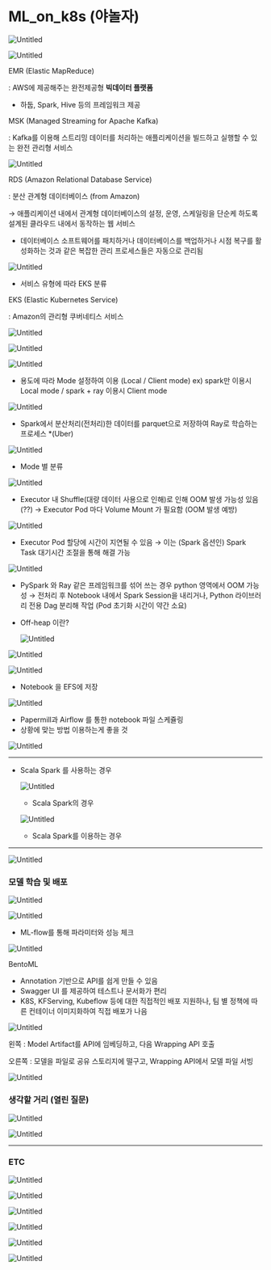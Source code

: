 # ML_on_k8s (야놀자)

![Untitled](ML_on_k8s%20%20c1926/Untitled.png)

![Untitled](ML_on_k8s%20%20c1926/Untitled%201.png)

EMR (Elastic MapReduce)

: AWS에 제공해주는 완전제공형 **빅데이터 플랫폼**

- 하둡, Spark, Hive 등의 프레임워크 제공

MSK (Managed Streaming for Apache Kafka)

: Kafka를 이용해 스트리밍 데이터를 처리하는 애플리케이션을 빌드하고 실행할 수 있는 완전 관리형 서비스

![Untitled](ML_on_k8s%20%20c1926/Untitled%202.png)

RDS (Amazon Relational Database Service)

: 분산 관계형 데이터베이스 (from Amazon)

→ 애플리케이션 내에서 관계형 데이터베이스의 설정, 운영, 스케일링을 단순케 하도록 설계된 클라우드 내에서 동작하는 웹 서비스

- 데이터베이스 소프트웨어를 패치하거나 데이터베이스를 백업하거나 시점 복구를 활성화하는 것과 같은 복잡한 관리 프로세스들은 자동으로 관리됨

![Untitled](ML_on_k8s%20%20c1926/Untitled%203.png)

- 서비스 유형에 따라 EKS 분류

EKS (Elastic Kubernetes Service)

: Amazon의 관리형 쿠버네티스 서비스

![Untitled](ML_on_k8s%20%20c1926/Untitled%204.png)

![Untitled](ML_on_k8s%20%20c1926/Untitled%205.png)

 

![Untitled](ML_on_k8s%20%20c1926/Untitled%206.png)

- 용도에 따라 Mode 설정하여 이용 (Local / Client mode)
ex) spark만 이용시 Local mode / spark + ray 이용시 Client mode

![Untitled](ML_on_k8s%20%20c1926/Untitled%207.png)

- Spark에서 분산처리(전처리)한 데이터를 parquet으로 저장하여 Ray로 학습하는 프로세스 *(Uber)

![Untitled](ML_on_k8s%20%20c1926/Untitled%208.png)

- Mode 별 분류

![Untitled](ML_on_k8s%20%20c1926/Untitled%209.png)

- Executor 내 Shuffle(대량 데이터 사용으로 인해)로 인해 OOM 발생 가능성 있음 (??)
→ Executor Pod 마다 Volume Mount 가 필요함 (OOM 발생 예방)

![Untitled](ML_on_k8s%20%20c1926/Untitled%2010.png)

- Executor Pod 할당에 시간이 지연될 수 있음
→ 이는 (Spark 옵션인) Spark Task 대기시간 조절을 통해 해결 가능

![Untitled](ML_on_k8s%20%20c1926/Untitled%2011.png)

- PySpark 와 Ray 같은 프레임워크를 섞어 쓰는 경우 python 영역에서 OOM 가능성
→ 전처리 후 Notebook 내에서 Spark Session을 내리거나, Python 라이브러리 전용 Dag 분리해 작업 (Pod 초기화 시간이 약간 소요)
- Off-heap 이란?
    
    ![Untitled](ML_on_k8s%20%20c1926/Untitled%2012.png)
    

![Untitled](ML_on_k8s%20%20c1926/Untitled%2013.png)

![Untitled](ML_on_k8s%20%20c1926/Untitled%2014.png)

- Notebook 을 EFS에 저장

![Untitled](ML_on_k8s%20%20c1926/Untitled%2015.png)

- Papermill과 Airflow 를 통한 notebook 파일 스케쥴링
- 상황에 맞는 방법 이용하는게 좋을 것

![Untitled](ML_on_k8s%20%20c1926/Untitled%2016.png)

---

- Scala Spark 를 사용하는 경우
    
    ![Untitled](ML_on_k8s%20%20c1926/Untitled%2017.png)
    
    - Scala Spark의 경우
    
    ![Untitled](ML_on_k8s%20%20c1926/Untitled%2018.png)
    
    - Scala Spark를 이용하는 경우
    

---

![Untitled](ML_on_k8s%20%20c1926/Untitled%2019.png)

### 모델 학습 및 배포

![Untitled](ML_on_k8s%20%20c1926/Untitled%2020.png)

![Untitled](ML_on_k8s%20%20c1926/Untitled%2021.png)

- ML-flow를 통해 파라미터와 성능 체크

![Untitled](ML_on_k8s%20%20c1926/Untitled%2022.png)

BentoML

- Annotation 기반으로 API를 쉽게 만들 수 있음
- Swagger UI 를 제공하여 테스트나 문서화가 편리
- K8S, KFServing, Kubeflow 등에 대한 직접적인 배포 지원하나, 팀 별 정책에 따른 컨테이너 이미지화하여 직접 배포가 나음

![Untitled](ML_on_k8s%20%20c1926/Untitled%2023.png)

왼쪽 : Model Artifact를 API에 임베딩하고, 다음 Wrapping API 호출

오른쪽 : 모델을 파일로 공유 스토리지에 떨구고, Wrapping API에서 모델 파일 서빙

![Untitled](ML_on_k8s%20%20c1926/Untitled%2024.png)

### 생각할 거리 (열린 질문)

![Untitled](ML_on_k8s%20%20c1926/Untitled%2025.png)

![Untitled](ML_on_k8s%20%20c1926/Untitled%2026.png)

---

### ETC

![Untitled](ML_on_k8s%20%20c1926/Untitled%2027.png)

![Untitled](ML_on_k8s%20%20c1926/Untitled%2028.png)

![Untitled](ML_on_k8s%20%20c1926/Untitled%2029.png)

![Untitled](ML_on_k8s%20%20c1926/Untitled%2030.png)

![Untitled](ML_on_k8s%20%20c1926/Untitled%2031.png)

![Untitled](ML_on_k8s%20%20c1926/Untitled%2032.png)